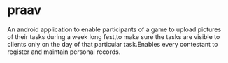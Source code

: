 # praav
An android application to enable participants of a game to upload pictures of their tasks during a week long fest,to make sure the tasks are visible to clients only on the day of that particular task.Enables every contestant to register and maintain personal records.
